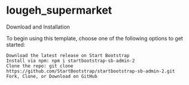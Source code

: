 # lougeh_supermarket

Download and Installation

To begin using this template, choose one of the following options to get started:

    Download the latest release on Start Bootstrap
    Install via npm: npm i startbootstrap-sb-admin-2
    Clone the repo: git clone https://github.com/StartBootstrap/startbootstrap-sb-admin-2.git
    Fork, Clone, or Download on GitHub
